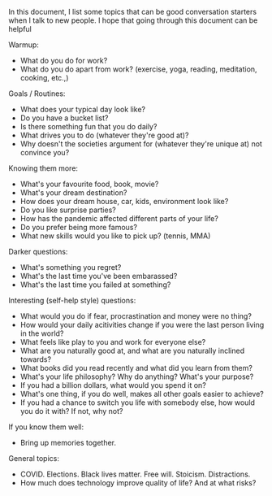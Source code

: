 In this document, I list some topics that can be good conversation starters when I talk to new people. I hope that going through this document can be helpful

Warmup:
- What do you do for work?
- What do you do apart from work? (exercise, yoga, reading, meditation, cooking, etc.,)

Goals / Routines:
- What does your typical day look like?
- Do you have a bucket list?
- Is there something fun that you do daily? 
- What drives you to do (whatever they're good at)?
- Why doesn't the societies argument for (whatever they're unique at) not convince you? 

Knowing them more:
- What's your favourite food, book, movie? 
- What's your dream destination?
- How does your dream house, car, kids, environment look like?
- Do you like surprise parties?
- How has the pandemic affected different parts of your life?
- Do you prefer being more famous? 
- What new skills would you like to pick up? (tennis, MMA)

Darker questions:
- What's something you regret? 
- What's the last time you've been embarassed?
- What's the last time you failed at something?

Interesting (self-help style) questions:
- What would you do if fear, procrastination and money were no thing?
- How would your daily acitivities change if you were the last person living in the world? 
- What feels like play to you and work for everyone else?
- What are you naturally good at, and what are you naturally inclined towards?
- What books did you read recently and what did you learn from them?
- What's your life philosophy? Why do anything? What's your purpose? 
- If you had a billion dollars, what would you spend it on?
- What's one thing, if you do well, makes all other goals easier to achieve? 
- If you had a chance to switch you life with somebody else, how would you do it with? If not, why not?

If you know them well:
- Bring up memories together.


General topics:
- COVID. Elections. Black lives matter. Free will. Stoicism. Distractions. 
- How much does technology improve quality of life? And at what risks?
